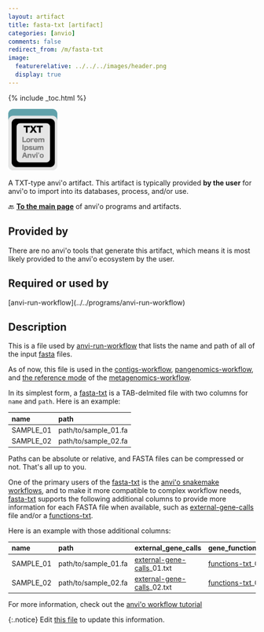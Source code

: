 ```yaml
---
layout: artifact
title: fasta-txt [artifact]
categories: [anvio]
comments: false
redirect_from: /m/fasta-txt
image:
  featurerelative: ../../../images/header.png
  display: true
---
```



{% include _toc.html %}


<img src="../../images/icons/TXT.png" alt="TXT" style="width:100px; border:none" />

A TXT-type anvi'o artifact. This artifact is typically provided **by the user** for anvi'o to import into its databases, process, and/or use.

🔙 **[To the main page](../../)** of anvi'o programs and artifacts.

## Provided by


There are no anvi'o tools that generate this artifact, which means it is most likely provided to the anvi'o ecosystem by the user.


## Required or used by


<p style="text-align: left" markdown="1"><span class="artifact-r">[anvi-run-workflow](../../programs/anvi-run-workflow)</span></p>


## Description

This is a file used by <span class="artifact-p">[anvi-run-workflow](/help/main/programs/anvi-run-workflow)</span> that lists the name and path of all of the input <span class="artifact-n">[fasta](/help/main/artifacts/fasta)</span> files.

As of now, this file is used in the <span class="artifact-n">[contigs-workflow](/help/main/artifacts/contigs-workflow)</span>, <span class="artifact-n">[pangenomics-workflow](/help/main/artifacts/pangenomics-workflow)</span>, and [the reference mode](https://merenlab.org/2018/07/09/anvio-snakemake-workflows/#references-mode) of the <span class="artifact-n">[metagenomics-workflow](/help/main/artifacts/metagenomics-workflow)</span>.

In its simplest form, a <span class="artifact-n">[fasta-txt](/help/main/artifacts/fasta-txt)</span> is a TAB-delmited file with two columns for `name` and `path`. Here is an example:

|name|path|
|:--|:--|
|SAMPLE_01|path/to/sample_01.fa|
|SAMPLE_02|path/to/sample_02.fa|

Paths can be absolute or relative, and FASTA files can be compressed or not. That's all up to you.

One of the primary users of the <span class="artifact-n">[fasta-txt](/help/main/artifacts/fasta-txt)</span> is the [anvi'o snakemake workflows](https://merenlab.org/2018/07/09/anvio-snakemake-workflows/), and to make it more compatible to complex workflow needs, <span class="artifact-n">[fasta-txt](/help/main/artifacts/fasta-txt)</span> supports the following additional columns to provide more information for each FASTA file when available, such as <span class="artifact-n">[external-gene-calls](/help/main/artifacts/external-gene-calls)</span> file and/or a <span class="artifact-n">[functions-txt](/help/main/artifacts/functions-txt)</span>.

Here is an example with those additional columns:

|name|path|external_gene_calls|gene_functional_annotation|
|:--|:--|:--|:--|
|SAMPLE_01|path/to/sample_01.fa|<span class="artifact-n">[external-gene-calls](/help/main/artifacts/external-gene-calls)</span>_01.txt|<span class="artifact-n">[functions-txt](/help/main/artifacts/functions-txt)</span>_01.txt|
|SAMPLE_02|path/to/sample_02.fa|<span class="artifact-n">[external-gene-calls](/help/main/artifacts/external-gene-calls)</span>_02.txt|<span class="artifact-n">[functions-txt](/help/main/artifacts/functions-txt)</span>_02.txt|

For more information, check out the [anvi'o workflow tutorial](https://merenlab.org/2018/07/09/anvio-snakemake-workflows/#fastatxt)


{:.notice}
Edit [this file](https://github.com/merenlab/anvio/tree/master/anvio/docs/artifacts/fasta-txt.md) to update this information.

